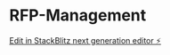 # RFP-Management

[Edit in StackBlitz next generation editor ⚡️](https://stackblitz.com/~/github.com/Mblassoples/RFP-Management)